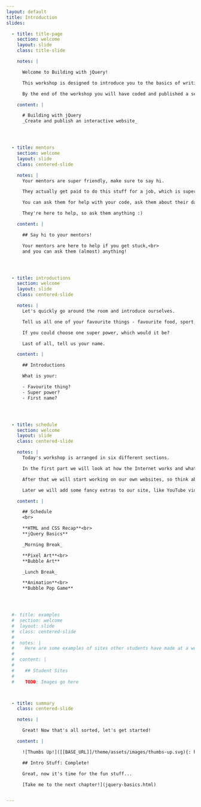 ```yaml
---
layout: default
title: Introduction
slides:

  - title: title-page
    section: welcome
    layout: slide
    class: title-slide

    notes: |

      Welcome to Building with jQuery!

      This workshop is designed to introduce you to the basics of writing JavaScript with jQuery.

      By the end of the workshop you will have coded and published a selection of small interactive code demos.

    content: |

      # Building with jQuery
      _Create and publish an interactive website_




  - title: mentors
    section: welcome
    layout: slide
    class: centered-slide

    notes: |
      Your mentors are super friendly, make sure to say hi.

      They actually get paid to do this stuff for a job, which is super cool.

      You can ask them for help with your code, ask them about their day job, or ask them what their favourite colour is.

      They're here to help, so ask them anything :)

    content: |

      ## Say hi to your mentors!

      Your mentors are here to help if you get stuck,<br>
      and you can ask them (almost) anything!




  - title: introductions
    section: welcome
    layout: slide
    class: centered-slide

    notes: |
      Let's quickly go around the room and introduce ourselves.

      Tell us all one of your favourite things - favourite food, sport, hobby, animal, anything!

      If you could choose one super power, which would it be?

      Last of all, tell us your name.

    content: |

      ## Introductions

      What is your:

      - Favourite thing?
      - Super power?
      - First name?




  - title: schedule
    section: welcome
    layout: slide
    class: centered-slide

    notes: |
      Today's workshop is arranged in six different sections.

      In the first part we will look at how the Internet works and what this means for us as coders, plus take a look at the basics of web code languages. 

      After that we will start working on our own websites, so think about a topic! We will design a page layout and a menu bar.

      Later we will add some fancy extras to our site, like YouTube videos and a gallery.

    content: |

      ## Schedule
      <br>

      **HTML and CSS Recap**<br>
      **jQuery Basics**

      _Morning Break_

      **Pixel Art**<br>
      **Bubble Art**

      _Lunch Break_

      **Animation**<br>
      **Bubble Pop Game**




  #- title: examples
  #  section: welcome
  #  layout: slide
  #  class: centered-slide
  #
  #  notes: |
  #    Here are some examples of sites other students have made at a workshop.
  #
  #  content: |
  #
  #    ## Student Sites
  #
  #    TODO: Images go here



  - title: summary
    class: centered-slide

    notes: |

      Great! Now that's all sorted, let's get started!

    content: |

      ![Thumbs Up!]([[BASE_URL]]/theme/assets/images/thumbs-up.svg){: height="200" }

      ## Intro Stuff: Complete!

      Great, now it's time for the fun stuff...

      [Take me to the next chapter!](jquery-basics.html)


---
```


